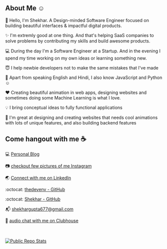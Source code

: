 ## About Me :relaxed:

:wave: Hello, I'm Shekhar. A Design-minded Software Engineer focused on building beautiful interfaces & impactful digital products.

✨ I'm extremly good at one thing. And that's helping SaaS companies to solve problems by contributing my skills and build awesome products.

💻 During the day I'm a Software Engineer at a Startup. And in the evening I spend my time working on my own ideas or learning something new.

😇 I help newbie developers not to make the same mistakes that I've made

📢 Apart from speaking English and Hindi, I also know JavaScript and Python :relaxed:

❤️ Creating beautiful animation in web apps, designing websites and sometimes doing some Machine Learning is what I love. 

💡 I bring conceptual ideas to fully functional applications

💠 I'm great at designing and creating websites that needs cool animations with lots of unique features, and also building backend features


## Come hangout with me :coffee:

:computer:  [Personal Blog](https://www.thedevenv.com/)

:camera:  [checkout few pictures of me Instagram](https://www.instagram.com/shekhar_sg)

:earth_asia:  [Connect with me on LinkedIn](https://www.linkedin.com/in/shekhargupta677)

:octocat:  [thedevenv - GitHub](https://github.com/TheDevEnv)

:octocat:  [Shekhar - GitHub](https://github.com/shekhar677)

:mailbox_with_mail:  shekhargupta677@gmail.com

👋  [audio chat with me on Clubhouse](https://clubhouse.com/@shekhargupta677)
<br/>
<br/>
<br/>

[![Public Repo Stats](https://github-readme-stats.vercel.app/api?username=thedevenv&include_all_commits=true)](https://github.com/thedevenv/github-readme-stats)
<br/>
<br/>
